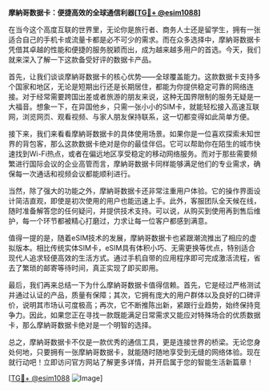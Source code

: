 **摩納哥数据卡：便捷高效的全球通信利器[[TG💪+ @esim1088](https://t.me/s/esim1088)]**

在当今这个高度互联的世界里，无论你是旅行者、商务人士还是留学生，拥有一张适合自己的手机卡或流量卡都是必不可少的需求。而在众多选择中，摩納哥数据卡凭借其卓越的性能和便捷的服务脱颖而出，成为越来越多用户的首选。今天，我们就来深入了解一下这款备受好评的数据卡产品。

首先，让我们谈谈摩納哥数据卡的核心优势——全球覆盖能力。这款数据卡支持多个国家和地区，无论是短期出行还是长期居住，都能为你提供稳定可靠的网络连接。对于经常需要跨国出差或者旅游的朋友来说，这种无国界限制的服务无疑是一大福音。想象一下，在异国他乡，只需一张小小的SIM卡，就能轻松接入高速互联网，浏览网页、观看视频、与家人朋友保持联系，这一切都变得如此简单方便。

接下来，我们来看看摩納哥数据卡的具体使用场景。如果你是一位喜欢探索未知世界的背包客，那么这款数据卡绝对是你的最佳伴侣。它可以帮助你在陌生的城市快速找到Wi-Fi热点，或者在偏远地区享受稳定的移动网络服务。而对于那些需要频繁进行国际会议的企业高管而言，摩納哥数据卡同样能够满足他们的专业需求，确保每一次通话和视频会议都能顺利进行。

当然，除了强大的功能之外，摩納哥数据卡还非常注重用户体验。它的操作界面设计简洁直观，即使是初次使用的用户也能迅速上手。此外，客服团队全天候在线，随时准备解答您的任何疑问，并提供技术支持。可以说，从购买到使用再到售后维护，每一个环节都被精心打磨过，力求让每一位客户都感到满意。

值得一提的是，随着eSIM技术的发展，摩納哥数据卡也紧跟潮流推出了相应的虚拟版本。相比传统实体SIM卡，eSIM具有体积小巧、无需更换等优点，特别适合现代人追求轻便高效的生活方式。通过手机自带的应用程序即可完成激活流程，省去了繁琐的邮寄等待时间，真正实现了即买即用。

最后，我们再来总结一下为什么摩納哥数据卡值得信赖。首先，它是经过严格测试并通过认证的产品，质量有保障；其次，它拥有庞大的用户群体以及良好的口碑评价，说明其市场认可度极高；再次，它不断推陈出新，紧跟行业趋势，始终保持竞争力。因此，如果您正在寻找一款既能满足日常需求又能应对特殊场合的优质数据卡，那么摩納哥数据卡绝对是一个明智的选择。

总之，摩納哥数据卡不仅是一款优秀的通信工具，更是连接世界的桥梁。无论您身处何地，只要拥有一张摩納哥数据卡，就能随时随地享受到无缝的网络体验。现在就行动吧！立即访问官方网站了解更多详情，并开启属于您的智能生活新篇章！

[[TG💪+ @esim1088](https://t.me/s/esim1088) ![Image](https://i.postimg.cc/4NQfJmqS/Snipaste-2025-05-13-00-14-12.png)]